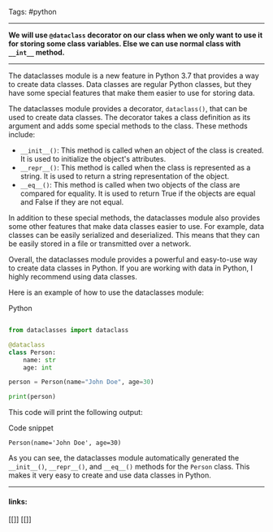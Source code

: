 
Tags: #python 

------------------------------------------
**We will use `@dataclass` decorator on our class when we only want to use it for storing some class variables. Else we can use normal class with `__int__` method.**

----

The dataclasses module is a new feature in Python 3.7 that provides a way to create data classes. Data classes are regular Python classes, but they have some special features that make them easier to use for storing data.

The dataclasses module provides a decorator, `dataclass()`, that can be used to create data classes. The decorator takes a class definition as its argument and adds some special methods to the class. These methods include:

- `__init__()`: This method is called when an object of the class is created. It is used to initialize the object's attributes.
- `__repr__()`: This method is called when the class is represented as a string. It is used to return a string representation of the object.
- `__eq__()`: This method is called when two objects of the class are compared for equality. It is used to return True if the objects are equal and False if they are not equal.

In addition to these special methods, the dataclasses module also provides some other features that make data classes easier to use. For example, data classes can be easily serialized and deserialized. This means that they can be easily stored in a file or transmitted over a network.

Overall, the dataclasses module provides a powerful and easy-to-use way to create data classes in Python. If you are working with data in Python, I highly recommend using data classes.

Here is an example of how to use the dataclasses module:

Python

```python

from dataclasses import dataclass

@dataclass
class Person:
    name: str
    age: int

person = Person(name="John Doe", age=30)

print(person)
```


This code will print the following output:

Code snippet

```
Person(name='John Doe', age=30)
```

As you can see, the dataclasses module automatically generated the `__init__()`, `__repr__()`, and `__eq__()` methods for the `Person` class. This makes it very easy to create and use data classes in Python.



---------------------
#### links:
[[]]
[[]]